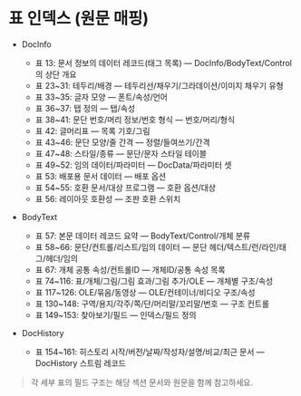 # 표 인덱스 (원문 매핑)

- DocInfo
  - 표 13: 문서 정보의 데이터 레코드(태그 목록) — DocInfo/BodyText/Control의 상단 개요
  - 표 23~31: 테두리/배경 — 테두리선/채우기/그라데이션/이미지 채우기 유형
  - 표 33~35: 글자 모양 — 폰트/속성/언어
  - 표 36~37: 탭 정의 — 탭/속성
  - 표 38~41: 문단 번호/머리 정보/번호 형식 — 번호/머리/형식
  - 표 42: 글머리표 — 목록 기호/그림
  - 표 43~46: 문단 모양/줄 간격 — 정렬/들여쓰기/간격
  - 표 47~48: 스타일/종류 — 문단/문자 스타일 테이블
  - 표 49~52: 임의 데이터/파라미터 — DocData/파라미터 셋
  - 표 53: 배포용 문서 데이터 — 배포 옵션
  - 표 54~55: 호환 문서/대상 프로그램 — 호환 옵션/대상
  - 표 56: 레이아웃 호환성 — 조판 호환 스위치

- BodyText
  - 표 57: 본문 데이터 레코드 요약 — BodyText/Control/개체 분류
  - 표 58~66: 문단/컨트롤/리스트/임의 데이터 — 문단 헤더/텍스트/런/라인/태그/헤더/임의
  - 표 67: 개체 공통 속성/컨트롤ID — 개체ID/공통 속성 목록
  - 표 74~116: 표/개체/그림/그림 효과/그림 추가/OLE — 개체별 구조/속성
  - 표 117~126: OLE/묶음/동영상 — OLE/컨테이너/비디오 구조/속성
  - 표 130~148: 구역/용지/각주/쪽/단/머리말/꼬리말/번호 — 구조 컨트롤
  - 표 149~153: 찾아보기/필드 — 인덱스/필드 정의

- DocHistory
  - 표 154~161: 히스토리 시작/버전/날짜/작성자/설명/비교/최근 문서 — DocHistory 스트림 레코드

> 각 세부 표의 필드 구조는 해당 섹션 문서와 원문을 함께 참고하세요.
